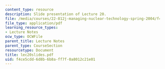 ```yaml
---
content_type: resource
description: Slide presentation of Lecture 20.
file: /media/courses/22-812j-managing-nuclear-technology-spring-2004/f4ce5cdd6d8b6b8aff7f0a8012c21e01_lec20slides.pdf
file_type: application/pdf
learning_resource_types:
- Lecture Notes
ocw_type: OCWFile
parent_title: Lecture Notes
parent_type: CourseSection
resourcetype: Document
title: lec20slides.pdf
uid: f4ce5cdd-6d8b-6b8a-ff7f-0a8012c21e01
---
```

